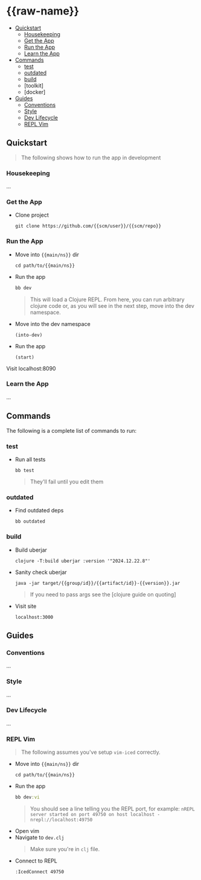 # {{raw-name}}

* [Quickstart]
  * [Housekeeping]
  * [Get the App]
  * [Run the App]
  * [Learn the App]
* [Commands]
  * [test]
  * [outdated]
  * [build]
  * [toolkit]
  * [docker]
* [Guides]
  * [Conventions]
  * [Style]
  * [Dev Lifecycle]
  * [REPL Vim]


## Quickstart

> The following shows how to run the app in development

### Housekeeping

...

### Get the App

* Clone project
  ```
  git clone https://github.com/{{scm/user}}/{{scm/repo}}
  ```

### Run the App


* Move into `{{main/ns}}` dir
  ```command
  cd path/to/{{main/ns}}
  ```
* Run the app
  ```clojure
  bb dev
  ```
  > This will load a Clojure REPL. From here, you can run arbitrary clojure
  > code or, as you will see in the next step, move into the dev namespace.
* Move into the dev namespace
  ```command
  (into-dev)
  ```
* Run the app
  ```command
  (start)
  ```

Visit localhost:8090


### Learn the App

...

## Commands

The following is a complete list of commands to run:


### test

* Run all tests
  ```command
  bb test
  ```
  > They'll fail until you edit them


### outdated

* Find outdated deps
  ```command
  bb outdated
  ```

### build

* Build uberjar
  ```command
  clojure -T:build uberjar :version '"2024.12.22.8"'
  ```
* Sanity check uberjar
  ```command
  java -jar target/{{group/id}}/{{artifact/id}}-{{version}}.jar
  ```
  > If you need to pass args see the [clojure guide on quoting]
* Visit site
  ```text
  localhost:3000
  ```

## Guides

### Conventions

...

### Style

...

### Dev Lifecycle

...

### REPL Vim

> The following assumes you've setup `vim-iced` correctly.

* Move into `{{main/ns}}` dir
  ```command
  cd path/to/{{main/ns}}
  ```
* Run the app
  ```clojure
  bb dev:vi
  ```
  > You should see a line telling you the REPL port, for example:
  > `nREPL server started on port 49750 on host localhost - nrepl://localhost:49750`
* Open vim
* Navigate to `dev.clj`
  > Make sure you're in `clj` file.
* Connect to REPL
  ```bash
  :IcedConnect 49750
  ```

[Quickstart]: #quickstart
[Housekeeping]: #housekeeping
[Get the App]: #get-the-app
[Run the App]: #run-the-app
[Learn the App]: #learn-the-app
[Commands]: #commands
[test]: #test
[outdated]: #outdated
[build]: #build
[Guides]: #guides
[Conventions]: #conventions
[Style]: #style
[Dev Lifecycle]: #dev-lifecycle
[REPL Vim]: #repl-vim

[vim-iced]: https://github.com/liquidz/vim-iced
